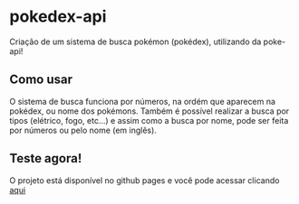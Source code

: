 # pokedex-api
 Criação de um sistema de busca pokémon (pokédex), utilizando da poke-api!

## Como usar
  O sistema de busca funciona por números, na ordém que aparecem na pokédex, ou nome dos pokémons. Também é possível realizar a busca por tipos (elétrico, fogo, etc...) e assim como a busca por nome, pode ser feita por números ou pelo nome (em inglês). 
  
 ## Teste agora!
 O projeto está disponível no github pages e você pode acessar clicando [aqui](https://izaquejr.github.io/Pokefinder/)
